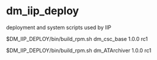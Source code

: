 # dm_iip_deploy
deployment and system scripts used by IIP


$DM_IIP_DEPLOY/bin/build_rpm.sh dm_csc_base 1.0.0 rc1

$DM_IIP_DEPLOY/bin/build_rpm.sh dm_ATArchiver 1.0.0 rc1

